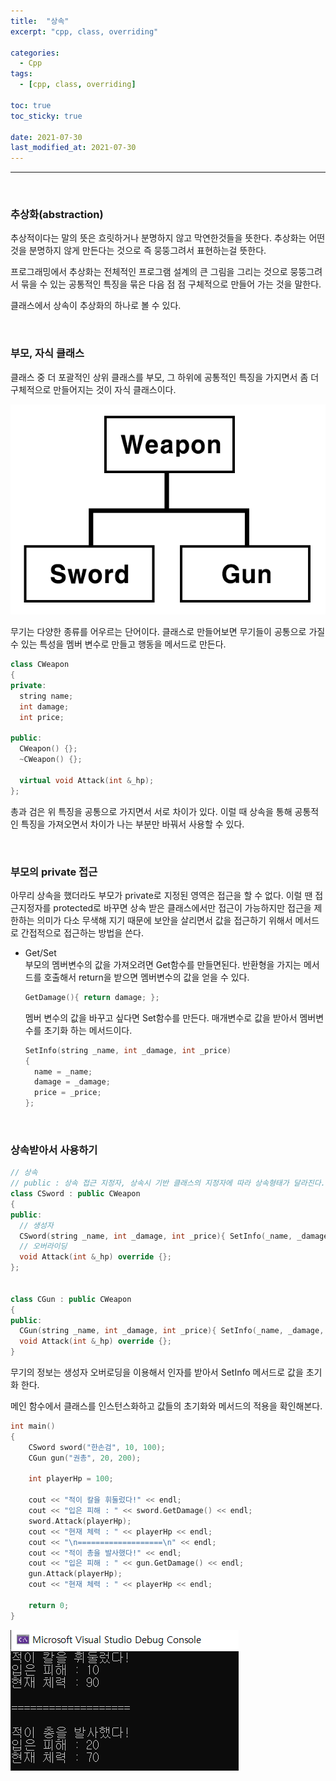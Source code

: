 ```yaml
---
title:  "상속"
excerpt: "cpp, class, overriding"

categories:
  - Cpp
tags:
  - [cpp, class, overriding]

toc: true
toc_sticky: true
 
date: 2021-07-30
last_modified_at: 2021-07-30
---  
```


***
<br/>

### 추상화(abstraction)
추상적이다는 말의 뜻은 흐릿하거나 분명하지 않고 막연한것들을 뜻한다. 추상화는 어떤것을 분명하지 않게 만든다는 것으로 즉 뭉뚱그려서 표현하는걸 뜻한다.  

프로그래밍에서 추상화는 전체적인 프로그램 설계의 큰 그림을 그리는 것으로 뭉뚱그려서 묶을 수 있는 공통적인 특징을 묶은 다음 점 점 구체적으로 만들어 가는 것을 말한다.  

클래스에서 상속이 추상화의 하나로 볼 수 있다.  

<br/>

### 부모, 자식 클래스
클래스 중 더 포괄적인 상위 클래스를 부모, 그 하위에 공통적인 특징을 가지면서 좀 더 구체적으로 만들어지는 것이 자식 클래스이다.  


![inheritance](/assets/images/20210730_Posting/1.png)  

무기는 다양한 종류를 어우르는 단어이다. 클래스로 만들어보면 무기들이 공통으로 가질 수 있는 특성을 멤버 변수로 만들고 행동을 메서드로 만든다.

```cpp
class CWeapon
{
private:
  string name;
  int damage;
  int price;

public:
  CWeapon() {};
  ~CWeapon() {};

  virtual void Attack(int &_hp);
};
```

총과 검은 위 특징을 공통으로 가지면서 서로 차이가 있다. 이럴 때 상속을 통해 공통적인 특징을 가져오면서 차이가 나는 부분만 바꿔서 사용할 수 있다.

<br/>

### 부모의 private 접근
아무리 상속을 했더라도 부모가 private로 지정된 영역은 접근을 할 수 없다. 이럴 땐 접근지정자를 protected로 바꾸면 상속 받은 클래스에서만 접근이 가능하지만 접근을 제한하는 의미가 다소 무색해 지기 때문에 보안을 살리면서 값을 접근하기 위해서 메서드로 간접적으로 접근하는 방법을 쓴다.  

* Get/Set  
  부모의 멤버변수의 값을 가져오려면 Get함수를 만들면된다.  반환형을 가지는 메서드를 호출해서 return을 받으면 멤버변수의 값을 얻을 수 있다.

  ```cpp
  GetDamage(){ return damage; };
  ```

  멤버 변수의 값을 바꾸고 싶다면 Set함수를 만든다. 매개변수로 값을 받아서 멤버변수를 초기화 하는 메서드이다.

  ```cpp
  SetInfo(string _name, int _damage, int _price)
  {
    name = _name;
    damage = _damage;
    price = _price;
  };
  ```

<br/>

### 상속받아서 사용하기

```cpp
// 상속
// public : 상속 접근 지정자, 상속시 기반 클래스의 지정자에 따라 상속형태가 달라진다.
class CSword : public CWeapon
{
public:
  // 생성자
  CSword(string _name, int _damage, int _price){ SetInfo(_name, _damage, _price); };
  // 오버라이딩
  void Attack(int &_hp) override {};
};


class CGun : public CWeapon
{
public:
  CGun(string _name, int _damage, int _price){ SetInfo(_name, _damage, _price); };
  void Attack(int &_hp) override {};
}
```

무기의 정보는 생성자 오버로딩을 이용해서 인자를 받아서 SetInfo 메서드로 값을 초기화 한다.  

메인 함수에서 클래스를 인스턴스화하고 값들의 초기화와 메서드의 적용을 확인해본다.

```cpp
int main()
{
	CSword sword("한손검", 10, 100);
	CGun gun("권총", 20, 200);

	int playerHp = 100;

	cout << "적이 칼을 휘둘렀다!" << endl;
	cout << "입은 피해 : " << sword.GetDamage() << endl;
	sword.Attack(playerHp);
	cout << "현재 체력 : " << playerHp << endl;
	cout << "\n===================\n" << endl;
	cout << "적이 총을 발사했다!" << endl;
	cout << "입은 피해 : " << gun.GetDamage() << endl;
	gun.Attack(playerHp);
	cout << "현재 체력 : " << playerHp << endl;

	return 0;
}
```

![console](/assets/images/20210730_Posting/2.png) 
